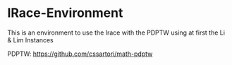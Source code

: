 # IRace-Environment
This is an environment to use the Irace with the PDPTW using at first the Li &amp; Lim Instances

PDPTW: https://github.com/cssartori/math-pdptw
